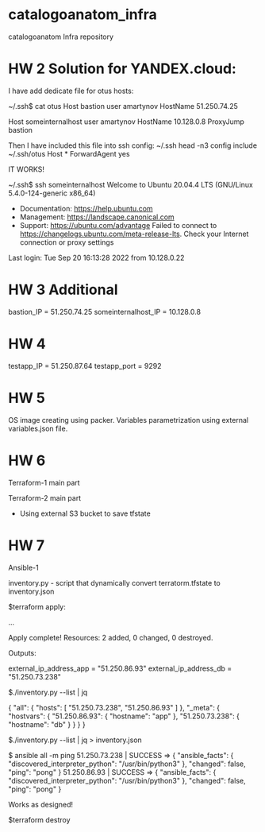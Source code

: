# catalogoanatom_infra
catalogoanatom Infra repository

# HW 2  Solution for YANDEX.cloud:

I have add dedicate file for otus hosts:

~/.ssh$ cat otus
Host bastion
  user amartynov
  HostName 51.250.74.25

Host someinternalhost
  user amartynov
  HostName 10.128.0.8
  ProxyJump  bastion


Then I have included this file into ssh config:
~/.ssh head -n3  config
include ~/.ssh/otus
Host *
ForwardAgent yes



IT WORKS!

~/.ssh$ ssh someinternalhost
Welcome to Ubuntu 20.04.4 LTS (GNU/Linux 5.4.0-124-generic x86_64)

 * Documentation:  https://help.ubuntu.com
 * Management:     https://landscape.canonical.com
 * Support:        https://ubuntu.com/advantage
Failed to connect to https://changelogs.ubuntu.com/meta-release-lts. Check your Internet connection or proxy settings

Last login: Tue Sep 20 16:13:28 2022 from 10.128.0.22



# HW 3 Additional
bastion_IP = 51.250.74.25
someinternalhost_IP = 10.128.0.8

# HW 4
testapp_IP = 51.250.87.64
testapp_port = 9292

# HW 5
OS image creating using packer. Variables parametrization using external variables.json file.

# HW 6
Terraform-1 main part

Terraform-2 main part
* Using external S3 bucket to save tfstate

# HW 7
Ansible-1

inventory.py -  script that dynamically convert terratorm.tfstate to inventory.json

$terraform apply:

...

Apply complete! Resources: 2 added, 0 changed, 0 destroyed.

Outputs:

external_ip_address_app = "51.250.86.93"
external_ip_address_db = "51.250.73.238"

$./inventory.py --list | jq

{
  "all": {
    "hosts": [
      "51.250.73.238",
      "51.250.86.93"
    ]
  },
  "_meta": {
    "hostvars": {
      "51.250.86.93": {
        "hostname": "app"
      },
      "51.250.73.238": {
        "hostname": "db"
      }
    }
  }
}

$./inventory.py --list | jq > inventory.json

$ ansible all -m ping
51.250.73.238 | SUCCESS => {
    "ansible_facts": {
        "discovered_interpreter_python": "/usr/bin/python3"
    },
    "changed": false,
    "ping": "pong"
}
51.250.86.93 | SUCCESS => {
    "ansible_facts": {
        "discovered_interpreter_python": "/usr/bin/python3"
    },
    "changed": false,
    "ping": "pong"
}

Works as designed!

$terraform destroy



